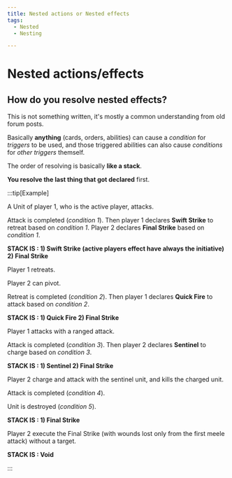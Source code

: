 ```yaml
---
title: Nested actions or Nested effects
tags:
  - Nested
  - Nesting

---
```


# Nested actions/effects

## How do you resolve nested effects?

This is not something written, it's mostly a common understanding from old forum posts.

Basically **anything** (cards, orders, abilities) can cause a *condition* for *triggers* to be used, and those triggered abilities can also cause *conditions* for *other triggers* themself.

The order of resolving is basically **like a stack**.

**You resolve the last thing that got declared** first.

:::tip[Example]

A Unit of player 1, who is the active player, attacks. 

Attack is completed (*condition 1*). Then player 1 declares **Swift Strike** to retreat based on *condition 1*. Player 2 declares **Final Strike** based on *condition 1*.

**STACK IS : 1) Swift Strike (active players effect have always the initiative) 2) Final Strike**

Player 1 retreats.

Player 2 can pivot.

Retreat is completed (*condition 2*). Then player 1 declares **Quick Fire** to attack based on *condition 2*.

**STACK IS : 1) Quick Fire 2) Final Strike**

Player 1 attacks with a ranged attack.

Attack is completed (*condition 3*). Then player 2 declares **Sentinel** to charge based on *condition 3*.

**STACK IS : 1) Sentinel 2) Final Strike**

Player 2 charge and attack with the sentinel unit, and kills the charged unit.

Attack is completed (*condition 4*).

Unit is destroyed (*condition 5*).

**STACK IS : 1) Final Strike**

Player 2 execute the Final Strike (with wounds lost only from the first meele attack) without a target.

**STACK IS : Void**

:::
